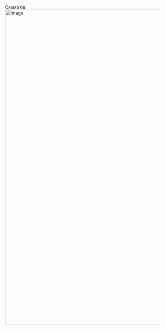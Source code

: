 Схема бд 
<img width="642" height="1019" alt="image" src="https://github.com/user-attachments/assets/178b9ed7-8e61-4252-80d3-9bc11b6118e5" />
